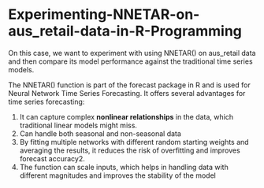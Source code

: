 # Experimenting-NNETAR-on-aus_retail-data-in-R-Programming

On this case, we want to experiment with using NNETAR() on aus_retail data and then compare its model performance against the traditional time series models.

The NNETAR() function is part of the forecast package in R and is used for Neural Network Time Series Forecasting. 
It offers several advantages for time series forecasting:

1. It can capture complex **nonlinear relationships** in the data, which traditional linear models might miss.
2. Can handle both seasonal and non-seasonal data
3. By fitting multiple networks with different random starting weights and averaging the results, it reduces the risk of overfitting and improves forecast accuracy2.
4. The function can scale inputs, which helps in handling data with different magnitudes and improves the stability of the model
